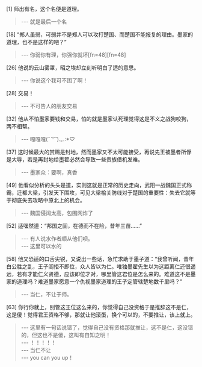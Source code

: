 
[1] 师出有名，这个名便是道理。
>--- 就是最后一个名<br>

[18] “郑人虽弱，可弱并不是郑人可以攻打楚国、而楚国不能报复的理由。墨家的道理，也不是这样的吧？”
>--- 你弱你有理，你强你就坏[fn=48][fn=48]<br>

[26] 他说的云山雾罩，昭之埃却立刻听明白了适的意思。
>--- 你说这个我可不困了啊！<br>

[28] 交易！
>--- 不可告人的朋友交易<br>

[32] 他从不怕墨家要钱和交易，怕的就是墨家认死理觉得这是不义之战狗咬狗，两不相帮。
>--- 嘎嘎嘎(*˘︶˘*).｡.:*♡<br>

[37] 这时候最大的赏赐是封地，然而墨家又不太可能接受，再说先王被墨者所俘是大辱，若是再封地给墨翟必然会导致一些贵族借机发难。
>--- 墨家众：要啊，真香<br>

[49] 他看似分析的头头是道，实则这就是正常的历史走向，武阳一战魏国正式称霸，迁都大梁，引发天下围攻，可见大梁榆关防线对于楚国的重要性：失去它就等于彻底失去攻略中原北上的机会。
>--- 魏国侵阔太高，包围网炸了<br>

[52] 适嘿然道：“邦国之固，在德而不在险，昔年三苗……”
>--- 有人说水作者顺从他们呗。<br>
>--- 这里可以水的<br>

[58] 他又恐适的口舌尖锐，又说出一些话，急忙求助于墨子道：“我曾听闻，昔年白公胜之乱，王子闾拒不即位，众人皆以为仁。唯独墨翟先生以为这距离仁还很遥远，若有才能仁义贤德，应该即位才对，哪里管这君位是怎么来的。难道这不是墨家的道理吗？难道墨家愿意一个仇视墨家道理的王子定管辖楚地数千里吗？”
>--- 当仁，不让于师。<br>

[63] 你行你就上，别管这王位这么来的，你觉得自己没资格于是推辞这不是仁，这是傻！觉得君王资格不够，那就让他滚蛋，换个可以的，不要推让，该上就上。
>--- 这里有一句话说错了，觉得自己没有资格那就推让，这不是仁，这没错的，但这也不是傻，这叫有自知之明！<br>
>--- ！！！！！<br>
>--- 当仁不让<br>
>--- you can you up！<br>
